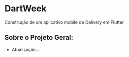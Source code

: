 # DartWeek
Construção de um aplicativo mobile de Delivery em Flutter

## Sobre o Projeto Geral:
 - Atualização...